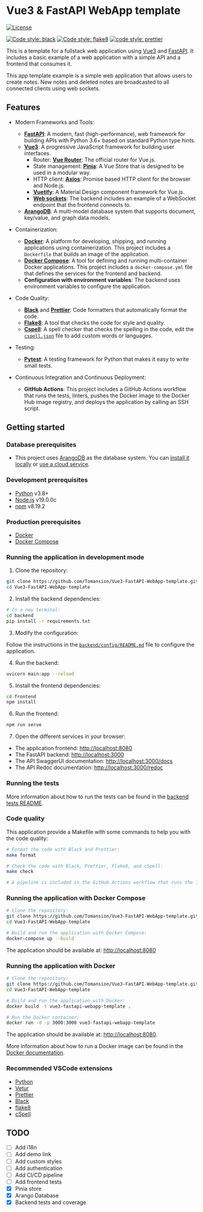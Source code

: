 # Vue3 & FastAPI WebApp template

[![License](https://img.shields.io/badge/License-Apache_2.0-blue.svg)](https://opensource.org/licenses/Apache-2.0)

[![Code style: black](https://img.shields.io/badge/code%20style-black-000000.svg)](https://github.com/psf/black)
[![Code style: flake8](https://img.shields.io/badge/code%20style-flake8-1c4a6c.svg)](https://flake8.pycqa.org/en/latest/)
[![code style: prettier](https://img.shields.io/badge/code_style-prettier-ff69b4.svg?style=flat-square)](https://github.com/prettier/prettier)

This is a template for a fullstack web application using [Vue3](https://vuejs.org/) and [FastAPI](https://fastapi.tiangolo.com/). It includes a basic example of a web application with a simple API and a frontend that consumes it.

This app template example is a simple web application that allows users to create notes. New notes and deleted notes are broadcasted to all connected clients using web sockets.

## Features

- Modern Frameworks and Tools:

  - [**FastAPI**](https://fastapi.tiangolo.com/): A modern, fast (high-performance), web framework for building APIs with Python 3.6+ based on standard Python type hints.
  - [**Vue3**](https://vuejs.org/): A progressive JavaScript framework for building user interfaces.
    - Router: [**Vue Router**](https://router.vuejs.org/): The official router for Vue.js.
    - State management: [**Pinia**](https://pinia.esm.dev/): A Vue Store that is designed to be used in a modular way.
    - HTTP client: [**Axios**](https://axios-http.com/): Promise based HTTP client for the browser and Node.js.
    - [**Vuetify**](https://vuetifyjs.com/): A Material Design component framework for Vue.js.
    - [**Web sockets**](https://developer.mozilla.org/en-US/docs/Web/API/WebSockets_API): The backend includes an example of a WebSocket endpoint that the frontend connects to.
  - [**ArangoDB**](https://www.arangodb.com/): A multi-model database system that supports document, key/value, and graph data models.

- Containerization:

  - [**Docker**](https://www.docker.com/): A platform for developing, shipping, and running applications using containerization. This project includes a `Dockerfile` that builds an image of the application.
  - [**Docker Compose**](https://docs.docker.com/compose/): A tool for defining and running multi-container Docker applications. This project includes a `docker-compose.yml` file that defines the services for the frontend and backend.
  - **Configuration with environment variables**: The backend uses environment variables to configure the application.

- Code Quality:

  - [**Black**](https://pypi.org/project/black/) and [**Prettier**](https://prettier.io/): Code formatters that automatically format the code.
  - [**Flake8**](https://flake8.pycqa.org/en/latest/): A tool that checks the code for style and quality.
  - [**Cspell**](https://cspell.org/): A spell checker that checks the spelling in the code, edit the [`cspell.json`](cspell.json) file to add custom words or languages.

- Testing:

  - [**Pytest**](https://docs.pytest.org/): A testing framework for Python that makes it easy to write small tests.

- Continuous Integration and Continuous Deployment:

  - **GitHub Actions**: This project includes a GitHub Actions workflow that runs the tests, linters, pushes the Docker image to the Docker Hub image registry, and deploys the application by calling an SSH script.

## Getting started

### Database prerequisites

- This project uses [ArangoDB](https://www.arangodb.com/) as the database system. You can [install it locally](https://arangodb.com/download-major/docker/) or [use a cloud service](https://cloud.arangodb.com/).

### Development prerequisites

- [Python](https://www.python.org/downloads/) v3.8+
- [Node.js](https://nodejs.org/en/download/) v19.0.0c
- [npm](https://www.npmjs.com/get-npm) v8.19.2

### Production prerequisites

- [Docker](https://docs.docker.com/get-docker/)
- [Docker Compose](https://docs.docker.com/compose/install/)

### Running the application in development mode

1. Clone the repository:

```bash
git clone https://github.com/Tomansion/Vue3-FastAPI-WebApp-template.git
cd Vue3-FastAPI-WebApp-template
```

2. Install the backend dependencies:

```bash
# In a new terminal:
cd backend
pip install -r requirements.txt
```

3. Modify the configuration:

Follow the instructions in the [`backend/config/README.md`](backend/config/README.md) file to configure the application.

4. Run the backend:

```bash
uvicorn main:app --reload
```

5. Install the frontend dependencies:

```bash
cd frontend
npm install
```

6. Run the frontend:

```bash
npm run serve
```

7. Open the different services in your browser:

- The application frontend: [http://localhost:8080](http://localhost:8080)
- The FastAPI backend: [http://localhost:3000](http://localhost:3000)
- The API SwaggerUI documentation: [http://localhost:3000/docs](http://localhost:3000/docs)
- The API Redoc documentation: [http://localhost:3000/redoc](http://localhost:3000/docs)

### Running the tests

More information about how to run the tests can be found in the [backend tests README](backend/tests/README.md).

### Code quality

This application provide a Makefile with some commands to help you with the code quality:

```bash
# Format the code with Black and Prettier:
make format

# Check the code with Black, Prettier, Flake8, and cSpell:
make check

# A pipeline is included in the GitHub Actions workflow that runs the linters, so make sure to fix any issues before pushing the code.
```

### Running the application with Docker Compose

```bash
# Clone the repository:
git clone https://github.com/Tomansion/Vue3-FastAPI-WebApp-template.git
cd Vue3-FastAPI-WebApp-template

# Build and run the application with Docker Compose:
docker-compose up --build
```

The application should be available at: [http://localhost:8080](http://localhost:8080)

### Running the application with Docker

```bash
# Clone the repository:
git clone https://github.com/Tomansion/Vue3-FastAPI-WebApp-template.git
cd Vue3-FastAPI-WebApp-template

# Build and run the application with Docker:
docker build -t vue3-fastapi-webapp-template .

# Run the Docker container:
docker run -d -p 3000:3000 vue3-fastapi-webapp-template
```

The application should be available at: [http://localhost:8080](http://localhost:8080).

More information about how to run a Docker image can be found in the [Docker documentation](https://docs.docker.com/get-started/).

### Recommended VSCode extensions

- [Python](https://marketplace.visualstudio.com/items?itemName=ms-python.python)
- [Vetur](https://marketplace.visualstudio.com/items?itemName=octref.vetur)
- [Prettier](https://marketplace.visualstudio.com/items?itemName=esbenp.prettier-vscode)
- [Black](https://marketplace.visualstudio.com/items?itemName=ms-python.black-formatter)
- [flake8](https://marketplace.visualstudio.com/items?itemName=ms-python.flake8)
- [cSpell](https://marketplace.visualstudio.com/items?itemName=streetsidesoftware.code-spell-checker)

## TODO

- [ ] Add i18n
- [ ] Add demo link
- [ ] Add custom styles
- [ ] Add authentication
- [ ] Add CI/CD pipeline
- [ ] Add frontend tests
- [x] Pinia store
- [x] Arango Database
- [x] Backend tests and coverage
